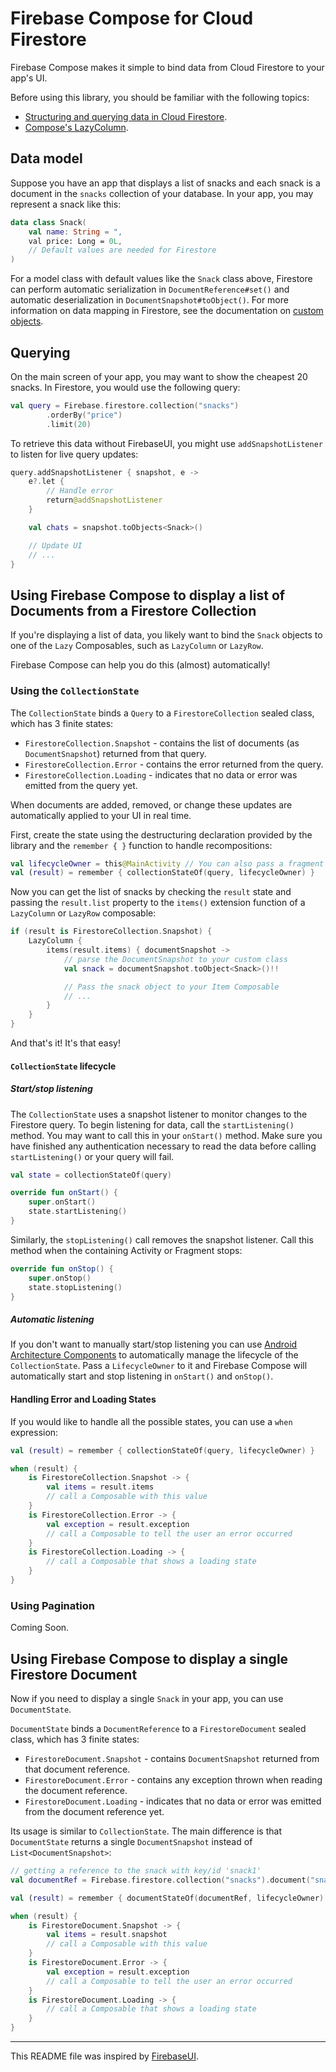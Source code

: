 # Firebase Compose for Cloud Firestore

Firebase Compose makes it simple to bind data from Cloud Firestore to your app's UI.

Before using this library, you should be familiar with the following topics:

* [Structuring and querying data in Cloud Firestore][firestore-docs].
* [Compose's LazyColumn][lazycolumn].

## Data model

Suppose you have an app that displays a list of snacks and each snack is a document
 in the `snacks` collection of your database. In your app, you may represent a snack like this:


```kotlin
data class Snack(
    val name: String = ",
    val price: Long = 0L,
    // Default values are needed for Firestore
)
```

For a model class with default values like the `Snack` class above, Firestore can perform automatic
serialization in `DocumentReference#set()` and automatic deserialization in
`DocumentSnapshot#toObject()`. For more information on data mapping in Firestore, see the
documentation on [custom objects][firestore-custom-objects].

## Querying

On the main screen of your app, you may want to show the cheapest 20 snacks.
In Firestore, you would use the following query:

```kotlin
val query = Firebase.firestore.collection("snacks")
        .orderBy("price")
        .limit(20)
```

To retrieve this data without FirebaseUI, you might use `addSnapshotListener` to listen for
live query updates:

```kotlin
query.addSnapshotListener { snapshot, e ->
    e?.let {
        // Handle error
        return@addSnapshotListener
    }

    val chats = snapshot.toObjects<Snack>()

    // Update UI
    // ...
}
```

## Using Firebase Compose to display a list of Documents from a Firestore Collection

If you're displaying a list of data, you likely want to bind the `Snack` objects to one of the
`Lazy` Composables, such as `LazyColumn` or `LazyRow`.

Firebase Compose can help you do this (almost) automatically!


### Using the `CollectionState`

The `CollectionState` binds a `Query` to a `FirestoreCollection` sealed class, which has 3 finite states:
- `FirestoreCollection.Snapshot` - contains the list of documents (as `DocumentSnapshot`) returned from that query.
- `FirestoreCollection.Error` - contains the error returned from the query.
- `FirestoreCollection.Loading` - indicates that no data or error was emitted from the query yet.

When documents are added, removed, or change these updates are automatically applied to your UI
 in real time.

First, create the state using the destructuring declaration provided by the library and the
 `remember { }` function to handle recompositions:

```kotlin
val lifecycleOwner = this@MainActivity // You can also pass a fragment to it
val (result) = remember { collectionStateOf(query, lifecycleOwner) }
```

Now you can get the list of snacks by checking the `result` state and passing the `result.list` property
 to the `items()` extension function of a `LazyColumn` or `LazyRow` composable:
```kotlin
if (result is FirestoreCollection.Snapshot) {
    LazyColumn {
        items(result.items) { documentSnapshot ->
            // parse the DocumentSnapshot to your custom class
            val snack = documentSnapshot.toObject<Snack>()!!

            // Pass the snack object to your Item Composable
            // ...
        }
    }
}
```

And that's it! It's that easy!

#### `CollectionState` lifecycle

##### Start/stop listening

The `CollectionState` uses a snapshot listener to monitor changes to the Firestore query.
To begin listening for data, call the `startListening()` method. You may want to call this
in your `onStart()` method. Make sure you have finished any authentication necessary to read the
data before calling `startListening()` or your query will fail.

```kotlin
val state = collectionStateOf(query)

override fun onStart() {
    super.onStart()
    state.startListening()
}
```

Similarly, the `stopListening()` call removes the snapshot listener.
Call this method when the containing Activity or Fragment stops:

```kotlin
override fun onStop() {
    super.onStop()
    state.stopListening()
}
```

##### Automatic listening

If you don't want to manually start/stop listening you can use
[Android Architecture Components][arch-components] to automatically manage the lifecycle of the
`CollectionState`. Pass a `LifecycleOwner` to it and Firebase Compose will automatically
start and stop listening in `onStart()` and `onStop()`.

#### Handling Error and Loading States

If you would like to handle all the possible states, you can use a `when` expression:

```kotlin
val (result) = remember { collectionStateOf(query, lifecycleOwner) }

when (result) {
    is FirestoreCollection.Snapshot -> {
        val items = result.items
        // call a Composable with this value
    }
    is FirestoreCollection.Error -> {
        val exception = result.exception
        // call a Composable to tell the user an error occurred
    }
    is FirestoreCollection.Loading -> {
        // call a Composable that shows a loading state
    }
}
```


### Using Pagination

Coming Soon.

## Using Firebase Compose to display a single Firestore Document

Now if you need to display a single `Snack` in your app, you can use `DocumentState`.

`DocumentState` binds a `DocumentReference` to a `FirestoreDocument` sealed class, which has 3 finite states:
- `FirestoreDocument.Snapshot` - contains `DocumentSnapshot` returned from that document reference.
- `FirestoreDocument.Error` - contains any exception thrown when reading the document reference.
- `FirestoreDocument.Loading` - indicates that no data or error was emitted from the document reference yet.

Its usage is similar to `CollectionState`. The main difference is that `DocumentState`
 returns a single `DocumentSnapshot` instead of `List<DocumentSnapshot>`:

```kotlin
// getting a reference to the snack with key/id 'snack1'
val documentRef = Firebase.firestore.collection("snacks").document("snack1")

val (result) = remember { documentStateOf(documentRef, lifecycleOwner) }

when (result) {
    is FirestoreDocument.Snapshot -> {
        val items = result.snapshot
        // call a Composable with this value
    }
    is FirestoreDocument.Error -> {
        val exception = result.exception
        // call a Composable to tell the user an error occurred
    }
    is FirestoreDocument.Loading -> {
        // call a Composable that shows a loading state
    }
}
```

-----

This README file was inspired by [FirebaseUI](https://github.com/firebase/FirebaseUI-Android/).

[firestore-docs]: https://firebase.google.com/docs/firestore/
[firestore-custom-objects]: https://firebase.google.com/docs/firestore/manage-data/add-data#custom_objects
[lazycolumn]: https://developer.android.com/reference/kotlin/androidx/compose/foundation/lazy/package-summary#lazycolumn
[arch-components]: https://developer.android.com/topic/libraries/architecture/index.html
[paging-support]: https://developer.android.com/topic/libraries/architecture/paging.html
